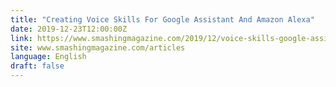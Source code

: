 ```yaml
---
title: "Creating Voice Skills For Google Assistant And Amazon Alexa"
date: 2019-12-23T12:00:00Z
link: https://www.smashingmagazine.com/2019/12/voice-skills-google-assistant-amazon-alexa/?utm_medium=RSS&utm_source=news.12bit.vn
site: www.smashingmagazine.com/articles
language: English
draft: false
---
```

